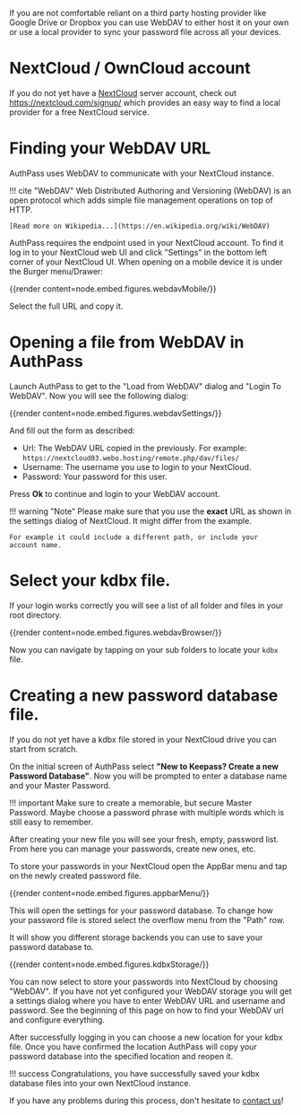 If you are not comfortable reliant on a third party hosting provider
like Google Drive or Dropbox you can use WebDAV to either host it on
your own or use a local provider to sync your password file
across all your devices.

# NextCloud / OwnCloud account

If you do not yet have a [NextCloud](https://nextcloud.com) server account, 
check out <https://nextcloud.com/signup/> which provides an easy way
to find a local provider for a free NextCloud service.

# Finding your WebDAV URL

AuthPass uses WebDAV to communicate with your NextCloud instance.

!!! cite "WebDAV"
    Web Distributed Authoring and Versioning (WebDAV) is an open protocol
    which adds simple file management operations on top of HTTP.
    
    [Read more on Wikipedia...](https://en.wikipedia.org/wiki/WebDAV)

AuthPass requires the endpoint used in your NextCloud account. To find
it log in to your NextCloud web UI and click "Settings" in the bottom left
corner of your NextCloud UI. When opening on a mobile device it is under the
Burger menu/Drawer:

{{render content=node.embed.figures.webdavMobile/}}

Select the full URL and copy it.

# Opening a file from WebDAV in AuthPass

Launch AuthPass to get to the "Load from WebDAV" dialog and "Login To WebDAV".
Now you will see the following dialog:

{{render content=node.embed.figures.webdavSettings/}}

And fill out the form as described:

* Url: The WebDAV URL copied in the previously. For example:\
  `https://nextcloud03.webo.hosting/remote.php/dav/files/`
* Username: The username you use to login to your NextCloud.
* Password: Your password for this user.

Press **Ok** to continue and login to your WebDAV account.

!!! warning "Note"
    Please make sure that you use the **exact** URL as shown in the
    settings dialog of NextCloud. It might differ from the example.
    
    For example it could include a different path, or include your
    account name.

# Select your kdbx file.

If your login works correctly you will see a list of all folder and files in
your root directory.

{{render content=node.embed.figures.webdavBrowser/}}

Now you can navigate by tapping on your sub folders to locate your `kdbx` file.

# Creating a new password database file.

If you do not yet have a kdbx file stored in your NextCloud drive
you can start from scratch.

On the initial screen of AuthPass select **"New to Keepass? Create a new Password Database"**.
Now you will be prompted to enter a database name and your Master Password.

!!! important
    Make sure to create a memorable, but secure Master Password. Maybe choose
    a password phrase with multiple words which is still easy to remember.

After creating your new file you will see your fresh, empty, password list.
From here you can manage your passwords, create new ones, etc.

To store your passwords in your NextCloud open the AppBar menu and tap on
the newly created password file.

{{render content=node.embed.figures.appbarMenu/}}

This will open the settings for your password database. To change how
your password file is stored select the overflow menu from the "Path" row.

It will show you different storage backends you can use to save your password database to.

{{render content=node.embed.figures.kdbxStorage/}}

You can now select to store your passwords into NextCloud by choosing "WebDAV".
If you have not yet configured your WebDAV storage you will get a settings
dialog where you have to enter WebDAV URL and username and password. 
See the beginning of this page on how to find your WebDAV url and configure
everything.

After successfully logging in you can choose a new location for your kdbx file.
Once you have confirmed the location AuthPass will copy your password database
into the specified location and reopen it.

!!! success
    Congratulations, you have successfully saved your kdbx database files into
    your own NextCloud instance.

If you have any problems during this process, don't hesitate to [contact us](/docs/contact)!
